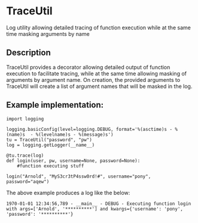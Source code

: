 # TraceUtil
Log utility allowing detailed tracing of function execution while at the same time masking arguments by name

## Description
TraceUtil provides a decorator allowing detailed output of function execution to facilitate tracing, while at the same time allowing masking of arguments by argument name. On creation, the provided arguments to TraceUtil will create a list of argument names that will be masked in the log.

## Example implementation:
```
import logging

logging.basicConfig(level=logging.DEBUG, format='%(asctime)s - %(name)s  - %(levelname)s - %(message)s')
tu = TraceUtil("password", "pw")
log = logging.getLogger(__name__)

@tu.trace(log)
def login(user, pw, username=None, password=None):
    #function executing stuff

login("Arnold", "MyS3cr3tP4ssw0rd!#", username="pony", password="aqew")
```

The above example produces a log like the below:

```
1970-01-01 12:34:56,789 - __main__ - DEBUG - Executing function login with args=['Arnold', '**********'] and kwargs={'username': 'pony', 'password': '**********'}
```
